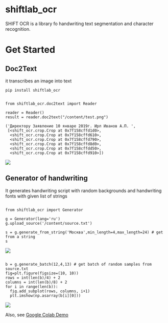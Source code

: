 # shiftlab_ocr

SHIFT OCR is a library fo handwriting text segmentation and character recognition.
 
# Get Started

## Doc2Text

it transcribes an image into text 

``` 
pip install shiftlab_ocr

```

```

from shiftlab_ocr.doc2text import Reader

reader = Reader()
result = reader.doc2text("/content/test.png")

('Директору Заявление 10 январе 2019г. Ирл Иванов А.П. ',
 [<shift_ocr.crop.Crop at 0x7f158cffd1d0>,
  <shift_ocr.crop.Crop at 0x7f158cffd610>,
  <shift_ocr.crop.Crop at 0x7f158cffd790>,
  <shift_ocr.crop.Crop at 0x7f158cffd8d0>,
  <shift_ocr.crop.Crop at 0x7f158cffdd50>,
  <shift_ocr.crop.Crop at 0x7f158cffd910>])

```

![](https://github.com/constantin50/shiftlab_ocr/blob/main/image.png)

## Generator of handwriting

It generates handwriting script with random backgrounds and handwriting fonts with given list of strings

```

from shiftlab_ocr import Generator

g = Generator(lang='ru')
g.upload_source('/content/source.txt')

s = g.generate_from_string('Москва',min_length=4,max_length=24) # get from a string
s

```

![](https://sun9-51.userapi.com/impg/CSeyZPb4rDmP4aCYIDoMDx5VQMXcWO6CwtpGUA/vH_cghX1JtA.jpg?size=344x88&quality=96&sign=c61344d4c7f5576ffe03e750ca31f94c&type=album)

```

b = g.generate_batch(12,4,13) # get batch of random samples from source.txt
fig=plt.figure(figsize=(10, 10))
rows = int(len(b)/4) + 2
columns = int(len(b)/8) + 2
for i in range(len(b)):
  fig.add_subplot(rows, columns, i+1)
  plt.imshow(np.asarray(b[i][0])) 

```

![](https://sun9-80.userapi.com/impg/ay9o11D8ItN65kDqYnZBahiZFk1zZ2wo5BYoMA/I_nNhdMQeLs.jpg?size=600x409&quality=96&sign=9d6a3ee935fcdc7112aec557eeed74f1&type=album)

Also, see [Google Colab Demo](https://colab.research.google.com/drive/1FPfQY9HvjEPEdzfFEZsgSCk5P1TBUAse?usp=sharing)
